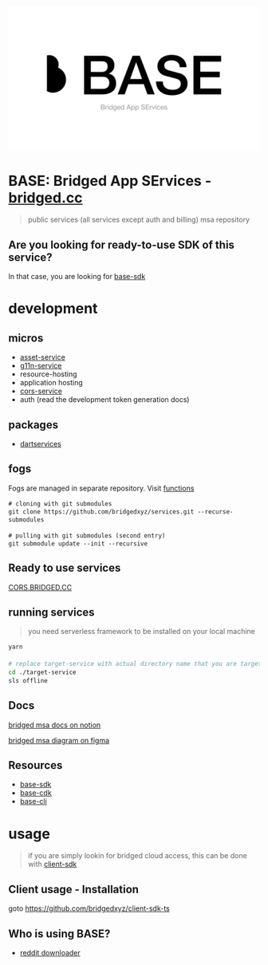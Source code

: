 ![](./branding/cover.png)

# BASE: Bridged App SErvices - [bridged.cc](https://bridged.cc)

> public services (all services except auth and billing) msa repository


## Are you looking for ready-to-use SDK of this service?

In that case, you are looking for [base-sdk](https://github.com/bridgedxyz/base-sdk)

# development

## micros
- [asset-service](./assets-service)
- [g11n-service](https://github.com/bridgedxyz/g11n)
- resource-hosting
- application hosting
- [cors-service](./cors-service)
- auth (read the development token generation docs)

## packages
- [dartservices](./packages/dartservices)

## fogs
Fogs are managed in separate repository. Visit [functions](https://github.com/bridgedxyz/functions)


```shell
# cloning with git submodules
git clone https://github.com/bridgedxyz/services.git --recurse-submodules

# pulling with git submodules (second entry)
git submodule update --init --recursive
```

## Ready to use services
[CORS.BRIDGED.CC](https://cors.bridged.cc)



## running services

> you need serverless framework to be installed on your local machine

```sh
yarn

# replace target-service with actual directory name that you are targetting
cd ./target-service
sls offline
```



## Docs

[bridged msa docs on notion](https://www.notion.so/bridgedxyz/services-msa-d00ff606766d4df09a2ea8dcfa1b0de2)


[bridged msa diagram on figma](https://www.figma.com/file/t5EdSlZo7eyWgXLSqTx7ok/hackers?node-id=0%3A1)


## Resources
- [base-sdk](https://github.com/bridgedxyz/base-sdk)
- [base-cdk](https://github.com/bridgedxyz/base-cdk)
- [base-cli](https://github.com/bridgedxyz/base-cli)



# usage

> if you are simply lookin for bridged cloud access, this can be done with [client-sdk](https://github.com/bridgedxyz/client-sdk-ts)
## Client usage - Installation

goto https://github.com/bridgedxyz/client-sdk-ts


## Who is using BASE?
- [reddit downloader](https://github.com/RedditDownloader/redditdownloader.github.io)
